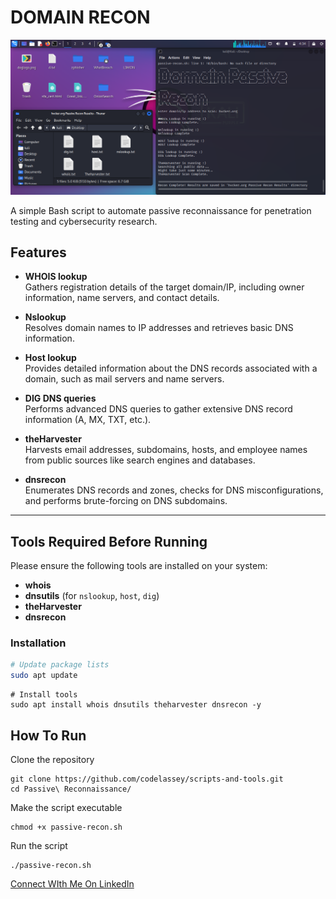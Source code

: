 # DOMAIN RECON

![Screenshot](Images/Screenshot.png)

A simple Bash script to automate passive reconnaissance for penetration testing and cybersecurity research.

## Features

- **WHOIS lookup**  
  Gathers registration details of the target domain/IP, including owner information, name servers, and contact details.

- **Nslookup**  
  Resolves domain names to IP addresses and retrieves basic DNS information.

- **Host lookup**  
  Provides detailed information about the DNS records associated with a domain, such as mail servers and name servers.

- **DIG DNS queries**  
  Performs advanced DNS queries to gather extensive DNS record information (A, MX, TXT, etc.).

- **theHarvester**  
  Harvests email addresses, subdomains, hosts, and employee names from public sources like search engines and databases.

- **dnsrecon**  
  Enumerates DNS records and zones, checks for DNS misconfigurations, and performs brute-forcing on DNS subdomains.

---

## Tools Required Before Running

Please ensure the following tools are installed on your system:

- **whois**
- **dnsutils** (for `nslookup`, `host`, `dig`)
- **theHarvester**
- **dnsrecon**

### Installation

```bash
# Update package lists
sudo apt update
```
```
# Install tools
sudo apt install whois dnsutils theharvester dnsrecon -y
```

## How To Run
Clone the repository
```
git clone https://github.com/codelassey/scripts-and-tools.git
cd Passive\ Reconnaissance/
```

Make the script executable
```
chmod +x passive-recon.sh
```

Run the script
```
./passive-recon.sh
```

[Connect WIth Me On LinkedIn](https://www.linkedin.com/in/prince-lassey-b90b80197/)
